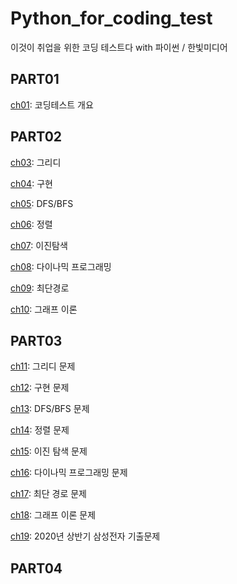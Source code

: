 # Python_for_coding_test
이것이 취업을 위한 코딩 테스트다 with 파이썬 / 한빛미디어


## PART01
[ch01](https://github.com/bluvory/Python_for_coding_test/tree/main/ch01): 코딩테스트 개요

## PART02
[ch03](https://github.com/bluvory/Python_for_coding_test/tree/main/ch03): 그리디

[ch04](https://github.com/bluvory/Python_for_coding_test/tree/main/ch04): 구현

[ch05](https://github.com/bluvory/Python_for_coding_test/tree/main/ch05): DFS/BFS

[ch06](https://github.com/bluvory/Python_for_coding_test/tree/main/ch06): 정렬

[ch07](https://github.com/bluvory/Python_for_coding_test/tree/main/ch07): 이진탐색

[ch08](https://github.com/bluvory/Python_for_coding_test/tree/main/ch08): 다이나믹 프로그래밍

[ch09](https://github.com/bluvory/Python_for_coding_test/tree/main/ch09): 최단경로

[ch10](https://github.com/bluvory/Python_for_coding_test/tree/main/ch10): 그래프 이론

## PART03
[ch11](https://github.com/bluvory/Python_for_coding_test/tree/main/ch11): 그리디 문제

[ch12](https://github.com/bluvory/Python_for_coding_test/tree/main/ch12): 구현 문제

[ch13](https://github.com/bluvory/Python_for_coding_test/tree/main/ch13): DFS/BFS 문제

[ch14](https://github.com/bluvory/Python_for_coding_test/tree/main/ch14): 정렬 문제

[ch15](https://github.com/bluvory/Python_for_coding_test/tree/main/ch15): 이진 탐색 문제

[ch16](https://github.com/bluvory/Python_for_coding_test/tree/main/ch16): 다이나믹 프로그래밍 문제

[ch17](https://github.com/bluvory/Python_for_coding_test/tree/main/ch17): 최단 경로 문제

[ch18](https://github.com/bluvory/Python_for_coding_test/tree/main/ch18): 그래프 이론 문제

[ch19](https://github.com/bluvory/Python_for_coding_test/tree/main/ch19): 2020년 상반기 삼성전자 기출문제

## PART04
